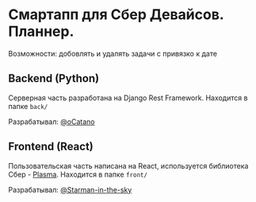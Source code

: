 # Смартапп для Сбер Девайсов. Планнер.
Возможности: добовлять и удалять задачи с привязко к дате

## Backend (Python)
Серверная часть разработана на Django Rest Framework.
Находится в папке `back/`

Разрабатывал: [@oCatano](https://github.com/oCatano)

## Frontend (React) 
Пользовательская часть написана на React, используется библиотека Сбер - [Plasma](https://plasma.sberdevices.ru/).
Находится в папке `front/`

Разрабатывал: [@Starman-in-the-sky](https://github.com/Starman-in-the-sky)
